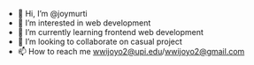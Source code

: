 - 👋 Hi, I’m @joymurti
- 👀 I’m interested in web development
- 🌱 I’m currently learning frontend web development
- 💞️ I’m looking to collaborate on casual project
- 📫 How to reach me wwijoyo2@upi.edu/wwijoyo2@gmail.com

<!---
joymurti/joymurti is a ✨ special ✨ repository because its `README.md` (this file) appears on your GitHub profile.
You can click the Preview link to take a look at your changes.
--->
